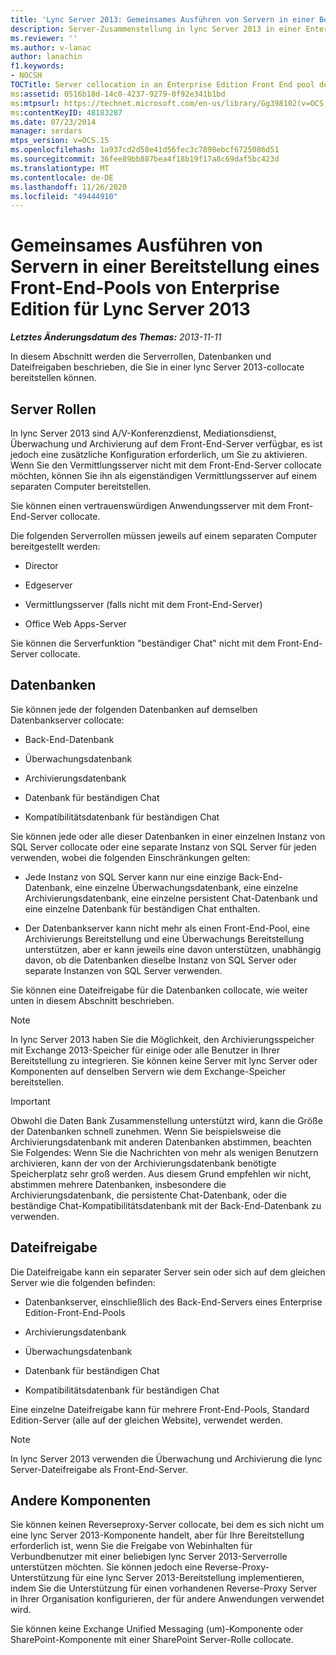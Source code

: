 ```yaml
---
title: 'Lync Server 2013: Gemeinsames Ausführen von Servern in einer Bereitstellung eines Front-End-Pools von Enterprise Edition'
description: Server-Zusammenstellung in lync Server 2013 in einer Enterprise Edition-Front-End-Pool Bereitstellung.
ms.reviewer: ''
ms.author: v-lanac
author: lanachin
f1.keywords:
- NOCSH
TOCTitle: Server collocation in an Enterprise Edition Front End pool deployment
ms:assetid: 0516b18d-14c0-4237-9279-0f92e341b1bd
ms:mtpsurl: https://technet.microsoft.com/en-us/library/Gg398102(v=OCS.15)
ms:contentKeyID: 48183287
ms.date: 07/23/2014
manager: serdars
mtps_version: v=OCS.15
ms.openlocfilehash: 1a937cd2d58e41d56fec3c7898ebcf6725086d51
ms.sourcegitcommit: 36fee89bb887bea4f18b19f17a8c69daf5bc423d
ms.translationtype: MT
ms.contentlocale: de-DE
ms.lasthandoff: 11/26/2020
ms.locfileid: "49444910"
---
```

# <a name="server-collocation-in-an-enterprise-edition-front-end-pool-deployment-for-lync-server-2013"></a>Gemeinsames Ausführen von Servern in einer Bereitstellung eines Front-End-Pools von Enterprise Edition für Lync Server 2013

<div data-xmlns="http://www.w3.org/1999/xhtml">

<div class="topic" data-xmlns="http://www.w3.org/1999/xhtml" data-msxsl="urn:schemas-microsoft-com:xslt" data-cs="https://msdn.microsoft.com/">

<div data-asp="https://msdn2.microsoft.com/asp">



</div>

<div id="mainSection">

<div id="mainBody">

<span> </span>

_**Letztes Änderungsdatum des Themas:** 2013-11-11_

In diesem Abschnitt werden die Serverrollen, Datenbanken und Dateifreigaben beschrieben, die Sie in einer lync Server 2013-collocate bereitstellen können.

<div>

## <a name="server-roles"></a>Server Rollen

In lync Server 2013 sind A/V-Konferenzdienst, Mediationsdienst, Überwachung und Archivierung auf dem Front-End-Server verfügbar, es ist jedoch eine zusätzliche Konfiguration erforderlich, um Sie zu aktivieren. Wenn Sie den Vermittlungsserver nicht mit dem Front-End-Server collocate möchten, können Sie ihn als eigenständigen Vermittlungsserver auf einem separaten Computer bereitstellen.

Sie können einen vertrauenswürdigen Anwendungsserver mit dem Front-End-Server collocate.

Die folgenden Serverrollen müssen jeweils auf einem separaten Computer bereitgestellt werden:

  - Director

  - Edgeserver

  - Vermittlungsserver (falls nicht mit dem Front-End-Server)

  - Office Web Apps-Server

Sie können die Serverfunktion "beständiger Chat" nicht mit dem Front-End-Server collocate.

</div>

<div>

## <a name="databases"></a>Datenbanken

Sie können jede der folgenden Datenbanken auf demselben Datenbankserver collocate:

  - Back-End-Datenbank

  - Überwachungsdatenbank

  - Archivierungsdatenbank

  - Datenbank für beständigen Chat

  - Kompatibilitätsdatenbank für beständigen Chat

Sie können jede oder alle dieser Datenbanken in einer einzelnen Instanz von SQL Server collocate oder eine separate Instanz von SQL Server für jeden verwenden, wobei die folgenden Einschränkungen gelten:

  - Jede Instanz von SQL Server kann nur eine einzige Back-End-Datenbank, eine einzelne Überwachungsdatenbank, eine einzelne Archivierungsdatenbank, eine einzelne persistent Chat-Datenbank und eine einzelne Datenbank für beständigen Chat enthalten.

  - Der Datenbankserver kann nicht mehr als einen Front-End-Pool, eine Archivierungs Bereitstellung und eine Überwachungs Bereitstellung unterstützen, aber er kann jeweils eine davon unterstützen, unabhängig davon, ob die Datenbanken dieselbe Instanz von SQL Server oder separate Instanzen von SQL Server verwenden.

Sie können eine Dateifreigabe für die Datenbanken collocate, wie weiter unten in diesem Abschnitt beschrieben.

<div>


> [!NOTE]  
> In lync Server 2013 haben Sie die Möglichkeit, den Archivierungsspeicher mit Exchange 2013-Speicher für einige oder alle Benutzer in Ihrer Bereitstellung zu integrieren. Sie können keine Server mit lync Server oder Komponenten auf denselben Servern wie dem Exchange-Speicher bereitstellen.



</div>

<div>


> [!IMPORTANT]  
> Obwohl die Daten Bank Zusammenstellung unterstützt wird, kann die Größe der Datenbanken schnell zunehmen. Wenn Sie beispielsweise die Archivierungsdatenbank mit anderen Datenbanken abstimmen, beachten Sie Folgendes: Wenn Sie die Nachrichten von mehr als wenigen Benutzern archivieren, kann der von der Archivierungsdatenbank benötigte Speicherplatz sehr groß werden. Aus diesem Grund empfehlen wir nicht, abstimmen mehrere Datenbanken, insbesondere die Archivierungsdatenbank, die persistente Chat-Datenbank, oder die beständige Chat-Kompatibilitätsdatenbank mit der Back-End-Datenbank zu verwenden.



</div>

</div>

<div>

## <a name="file-share"></a>Dateifreigabe

Die Dateifreigabe kann ein separater Server sein oder sich auf dem gleichen Server wie die folgenden befinden:

  - Datenbankserver, einschließlich des Back-End-Servers eines Enterprise Edition-Front-End-Pools

  - Archivierungsdatenbank

  - Überwachungsdatenbank

  - Datenbank für beständigen Chat

  - Kompatibilitätsdatenbank für beständigen Chat

Eine einzelne Dateifreigabe kann für mehrere Front-End-Pools, Standard Edition-Server (alle auf der gleichen Website), verwendet werden.

<div>


> [!NOTE]  
> In lync Server 2013 verwenden die Überwachung und Archivierung die lync Server-Dateifreigabe als Front-End-Server.



</div>

</div>

<div>

## <a name="other-components"></a>Andere Komponenten

Sie können keinen Reverseproxy-Server collocate, bei dem es sich nicht um eine lync Server 2013-Komponente handelt, aber für Ihre Bereitstellung erforderlich ist, wenn Sie die Freigabe von Webinhalten für Verbundbenutzer mit einer beliebigen lync Server 2013-Serverrolle unterstützen möchten. Sie können jedoch eine Reverse-Proxy-Unterstützung für eine lync Server 2013-Bereitstellung implementieren, indem Sie die Unterstützung für einen vorhandenen Reverse-Proxy Server in Ihrer Organisation konfigurieren, der für andere Anwendungen verwendet wird.

Sie können keine Exchange Unified Messaging (um)-Komponente oder SharePoint-Komponente mit einer SharePoint Server-Rolle collocate.

</div>

</div>

<span> </span>

</div>

</div>

</div>

